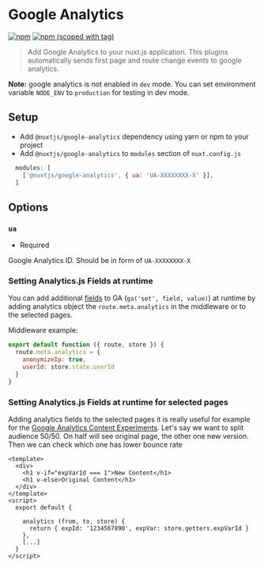 # Google Analytics
[![npm](https://img.shields.io/npm/dt/@nuxtjs/google-analytics.svg?style=flat-square)](https://www.npmjs.com/package/@nuxtjs/google-analytics)
[![npm (scoped with tag)](https://img.shields.io/npm/v/@nuxtjs/google-analytics/latest.svg?style=flat-square)](https://www.npmjs.com/package/@nuxtjs/google-analytics)

> Add Google Analytics to your nuxt.js application.
This plugins automatically sends first page and route change events to google analytics.

**Note:** google analytics is not enabled in `dev` mode.
You can set environment variable `NODE_ENV` to `production` for testing in dev mode. 

## Setup
- Add `@nuxtjs/google-analytics` dependency using yarn or npm to your project
- Add `@nuxtjs/google-analytics` to `modules` section of `nuxt.config.js`
```js
  modules: [
    ['@nuxtjs/google-analytics', { ua: 'UA-XXXXXXXX-X' }],
  ]
````

## Options

### `ua`
- Required

Google Analytics ID. Should be in form of `UA-XXXXXXXX-X`

### Setting Analytics.js Fields at runtime
You can add additional [fields](https://developers.google.com/analytics/devguides/collection/analyticsjs/field-reference)
to GA (```ga('set', field, value)```) at runtime by adding analytics object
the ```route.meta.analytics``` in the middleware or to the selected pages.

Middleware example:
```javascript
export default function ({ route, store }) {
  route.meta.analytics = {
    anonymizeIp: true,
    userId: store.state.userId
  }
}

```

### Setting Analytics.js Fields at runtime for selected pages
Adding analytics fields to the selected pages it is really useful for example for the 
[Google Analytics Content Experiments](https://developers.google.com/analytics/solutions/experiments-client-side).
Let's say we want to split audience 50/50. On half will see original page, the other one new version.
Then we can check which one has lower bounce rate

```
<template>
  <div>
    <h1 v-if="expVarId === 1">New Content</h1>
    <h1 v-else>Original Content</h1>
  </div>
</template>
<script>
  export default {

    analytics (from, to, store) {
      return { expId: '1234567890', expVar: store.getters.expVarId }
    },
    [...]
  }
</script>
``` 
